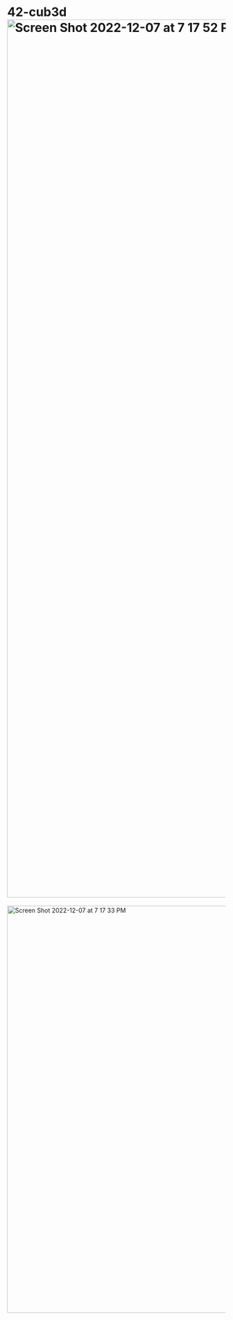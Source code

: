 # 42-cub3d<img width="2019" alt="Screen Shot 2022-12-07 at 7 17 52 PM" src="https://user-images.githubusercontent.com/90298161/206263875-6ccd464d-de39-4ced-9149-fccfd404afaa.png">
<img width="936" alt="Screen Shot 2022-12-07 at 7 17 33 PM" src="https://user-images.githubusercontent.com/90298161/206263880-edd2f83f-6e73-42b9-8b85-4096136b7990.png">
